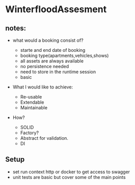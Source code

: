 # WinterfloodAssesment
## notes:
- what would a booking consist of?
	- starte and end date of booking
	- booking type(apartments,vehicles,shows)
	- all assets are always available
	- no persistence needed
	- need to store in the runtime session
	- basic

- What I would like to achieve:
	- Re-usable
	- Extendable
	- Maintainable
- How?
	- SOLID
	- Factory?
	- Abstract for validation.
	- DI

## Setup
- set run context http or docker to get access to swagger
- unit tests are basic but cover some of the main points